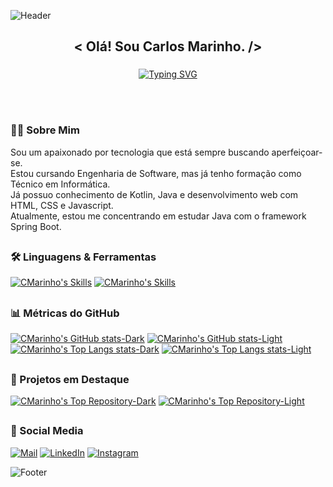 ![Header](https://capsule-render.vercel.app/api?type=waving&height=130&color=gradient&customColorList=22&section=header)

###

<h2 align="center">&lt; Olá! Sou Carlos Marinho. /&gt;</h2>

###

<div align="center">
  <a href="https://git.io/typing-svg">
    <img src="https://readme-typing-svg.demolab.com?font=Fira+Code&weight=600&size=25&pause=1000&color=1C768F&background=1C768F00&center=true&width=435&lines=Backend-Developer"alt="Typing SVG" />
  </a>
</div>

<br><br>

### 🧑‍🦱 Sobre Mim
Sou um apaixonado por tecnologia que está sempre buscando aperfeiçoar-se. <br>
Estou cursando Engenharia de Software, mas já tenho formação como Técnico em Informática. <br>
Já possuo conhecimento de Kotlin, Java e desenvolvimento web com HTML, CSS e Javascript. <br>
Atualmente, estou me concentrando em estudar Java com o framework Spring Boot.

##

### 🛠️ Linguagens & Ferramentas


[![CMarinho's Skills](https://skillicons.dev/icons?i=java,spring,mysql,postgres,kotlin,flutter,gcp,python,html,css,bootstrap,git&theme=dark)](https://github.com/cmarinho-dev/#gh-dark-mode-only)
[![CMarinho's Skills](https://skillicons.dev/icons?i=java,spring,mysql,postgres,kotlin,flutter,gcp,python,html,css,bootstrap,git&theme=light)](https://github.com/cmarinho-dev/#gh-light-mode-only)

##

### 📊 Métricas do GitHub

[![CMarinho's GitHub stats-Dark](https://github-readme-stats.vercel.app/api?username=cmarinho-dev&show_icons=true&hide_border=true&locale=pt-br&theme=tokyonight#gh-dark-mode-only)](https://github.com/cmarinho-dev/#gh-dark-mode-only)
[![CMarinho's GitHub stats-Light](https://github-readme-stats.vercel.app/api?username=cmarinho-dev&show_icons=true&hide_border=false&locale=pt-br&theme=default#gh-light-mode-only)](https://github.com/cmarinho-dev/#gh-light-mode-only)
[![CMarinho's Top Langs stats-Dark](https://github-readme-stats.vercel.app/api/top-langs/?username=cmarinho-dev&layout=compact&hide_border=true&locale=pt-br&theme=tokyonight#gh-dark-mode-only)](https://github.com/cmarinho-dev/#gh-dark-mode-only)
[![CMarinho's Top Langs stats-Light](https://github-readme-stats.vercel.app/api/top-langs/?username=cmarinho-dev&layout=compact&hide_border=false&locale=pt-br&theme=default#gh-light-mode-only)](https://github.com/cmarinho-dev/#gh-light-mode-only)

##

### 📌 Projetos em Destaque

[![CMarinho's Top Repository-Dark](https://github-readme-stats.vercel.app/api/pin/?username=cmarinho-dev&repo=web-login-form&locale=pt-br&hide_border=true&show_owner=true&theme=tokyonight)](https://github.com/cmarinho-dev/web-login-form#gh-dark-mode-only)
[![CMarinho's Top Repository-Light](https://github-readme-stats.vercel.app/api/pin/?username=cmarinho-dev&repo=web-login-form&locale=pt-br&hide_border=false&show_owner=true&theme=default)](https://github.com/cmarinho-dev/web-login-form#gh-light-mode-only)

##

### 💬 Social Media

[![Mail](https://img.shields.io/badge/Gmail-1a1b27?style=for-the-badge&logo=gmail&logoColor=6b9cef)](mailto:cmarinho.dev@gmail.com)
[![LinkedIn](https://img.shields.io/badge/LinkedIn-1a1b27?style=for-the-badge&logo=invision&logoColor=6b9cef)](https://www.linkedin.com/in/carlos-marinho-dev/)
[![Instagram](https://img.shields.io/badge/Instagram-1a1b27?style=for-the-badge&logo=instagram&logoColor=6b9cef)](https://www.instagram.com/carloshen.ricky/)

![Footer](https://capsule-render.vercel.app/api?type=waving&height=130&color=gradient&customColorList=22&section=footer)

